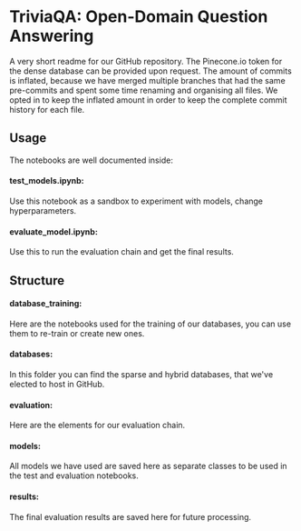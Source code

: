 # TriviaQA: Open-Domain Question Answering
A very short readme for our GitHub repository. The Pinecone.io token for the dense database can be provided upon request. The amount of commits is inflated, because we have merged multiple branches that had the same pre-commits and spent some time renaming and organising all files. We opted in to keep the inflated amount in order to keep the complete commit history for each file.

## Usage
The notebooks are well documented inside:

#### test_models.ipynb:
Use this notebook as a sandbox to experiment with models, change hyperparameters.

#### evaluate_model.ipynb:
Use this to run the evaluation chain and get the final results. 

## Structure

#### database_training:
Here are the notebooks used for the training of our databases, you can use them to re-train or create new ones.

#### databases:
In this folder you can find the sparse and hybrid databases, that we've elected to host in GitHub.

#### evaluation:
Here are the elements for our evaluation chain.

#### models:
All models we have used are saved here as separate classes to be used in the test and evaluation notebooks.

#### results:
The final evaluation results are saved here for future processing.

